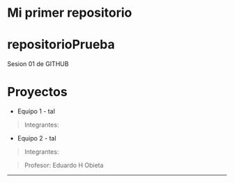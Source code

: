# Mi primer repositorio
# repositorioPrueba
Sesion 01 de GITHUB

# Proyectos
- Equipo 1 - tal
> Integrantes: 

- Equipo 2 - tal
> Integrantes: 

> Profesor: Eduardo H Obieta
---------------------------------------